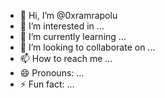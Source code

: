 - 👋 Hi, I’m @0xramrapolu
- 👀 I’m interested in ...
- 🌱 I’m currently learning ...
- 💞️ I’m looking to collaborate on ...
- 📫 How to reach me ...
- 😄 Pronouns: ...
- ⚡ Fun fact: ...

<!---
0xramrapolu/0xramrapolu is a ✨ special ✨ repository because its `README.md` (this file) appears on your GitHub profile.
You can click the Preview link to take a look at your changes.
--->
